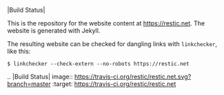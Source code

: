 |Build Status|

This is the repository for the website content at https://restic.net. The
website is generated with Jekyll.

The resulting website can be checked for dangling links with `linkchecker`,
like this:

    $ linkchecker --check-extern --no-robots https://restic.net

.. |Build Status| image:: https://travis-ci.org/restic/restic.net.svg?branch=master
   :target: https://travis-ci.org/restic/restic.net
